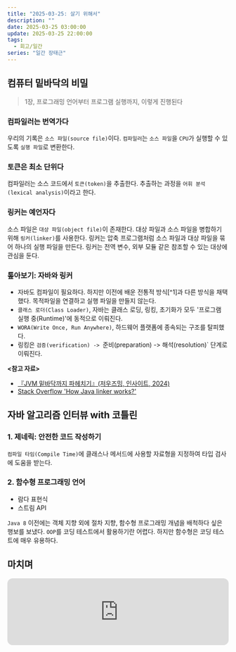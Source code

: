 ```yaml
---
title: "2025-03-25: 살기 위해서"
description: ""
date: 2025-03-25 03:00:00
update: 2025-03-25 22:00:00
tags:
  - 회고/일간
series: "일간 장태근" 
---
```


## 컴퓨터 밑바닥의 비밀

> 1장, 프로그래밍 언어부터 프로그램 실행까지, 이렇게 진행된다

### 컴파일러는 번역가다

우리의 기록은 `소스 파일(source file)`이다. `컴파일러`는 `소스 파일`을 `CPU`가 실행할 수 있도록 `실행 파일`로 변환한다.

### 토큰은 최소 단위다

컴파일러는 소스 코드에서 `토큰(token)`을 추출한다. 추출하는 과정을 `어휘 분석(lexical analysis)`이라고 한다.

### 링커는 예언자다

소스 파일은 `대상 파일(object file)`이 존재한다. 대상 파일과 소스 파일을 병합하기 위해 `링커(linker)`를 사용한다. 링커는 압축 프로그램처럼 소스 파일과 대상 파일을 묶어 하나의 실행 파일을
만든다. 링커는 전역 변수, 외부 모듈 같은 참조할 수 있는 대상에 관심을 둔다.

### 톺아보기: 자바와 링커

- 자바도 컴파일이 필요하다. 하지만 이전에 배운 전통적 방식[^1]과 다른 방식을 채택했다. 목적파일을 연결하고 실행 파일을 만들지 않는다.
- `클래스 로더(Class Loader)`, 자바는 클래스 로딩, 링킹, 초기화가 모두 '프로그램 실행 중(Runtime)'에 동적으로 이뤄진다.
- `WORA(Write Once, Run Anywhere)`, 하드웨어 플랫폼에 종속되는 구조를 탈피했다.
- 링킹은 `검증(verification) -> `준비(preparation) -> 해석(resolution)` 단계로 이뤄진다.

**<참고 자료>**

- [『JVM 밑바닥까지 파헤치기』(저우즈밍, 인사이트, 2024)](https://product.kyobobook.co.kr/detail/S000213057051)
- [Stack Overflow 'How Java linker works?'](https://stackoverflow.com/questions/6440310/how-java-linker-works)

## 자바 알고리즘 인터뷰 with 코틀린

### 1. 제네릭: 안전한 코드 작성하기

`컴파일 타임(Compile Time)`에 클래스나 메서드에 사용할 자료형을 지정하여 타입 검사에 도움을 받는다.

### 2. 함수형 프로그래밍 언어

- 람다 표현식
- 스트림 API

`Java 8` 이전에는 객체 지향 외에 절차 지향, 함수형 프로그래밍 개념을 배척하다 싶은 행보를 보냈다. `OOP`를 코딩 테스트에서 활용하기란 어렵다. 하지만 함수형은 코딩 테스트에 매우 유용하다.

## 마치며

<iframe style="border-radius:12px" src="https://open.spotify.com/embed/track/4UasKCFGJCnCchh3UrpV58?utm_source=generator" width="100%" height="152" frameBorder="0" allowfullscreen="" allow="autoplay; clipboard-write; encrypted-media; fullscreen; picture-in-picture" loading="lazy"></iframe>
